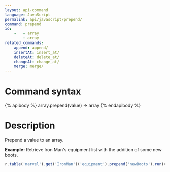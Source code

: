 ```yaml
---
layout: api-command
language: JavaScript
permalink: api/javascript/prepend/
command: prepend
io:
    -   - array
        - array
related_commands:
    append: append/
    insertAt: insert_at/
    deleteAt: delete_at/
    changeAt: change_at/
    merge: merge/
---
```


# Command syntax #

{% apibody %}
array.prepend(value) &rarr; array
{% endapibody %}

# Description #

Prepend a value to an array.

__Example:__ Retrieve Iron Man's equipment list with the addition of some new boots.

```js
r.table('marvel').get('IronMan')('equipment').prepend('newBoots').run(conn, callback)
```


